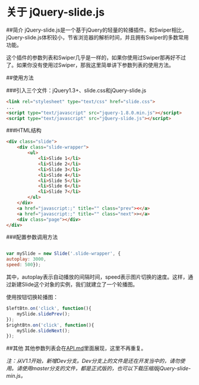 # 关于 jQuery-slide.js
##简介
jQuery-slide.js是一个基于jQuery的轻量的轮播插件。和Swiper相比，jQuery-slide.js体积较小，节省浏览器的解析时间，并且拥有Swiper的多数常用功能。

这个插件的参数列表和Swiper几乎是一样的，如果你使用过Swiper那再好不过了。如果你没有使用过Swiper，那我这里简单讲下参数列表的使用方法。

##使用方法

###引入三个文件：jQuery1.3+、slide.css和jQuery-slide.js
```html
<link rel="stylesheet" type="text/css" href="slide.css">
...
<script type="text/javascript" src="jquery-1.8.0.min.js"></script>
<script type="text/javascript" src="jQuery-slide.js"></script>
```

###HTML结构
```html
<div class="slide">
	<div class="slide-wrapper">
		<ul>
			<li>Slide 1</li>
			<li>Slide 2</li>
			<li>Slide 3</li>
			<li>Slide 4</li>
			<li>Slide 5</li>
			<li>Slide 6</li>
			<li>Slide 7</li>
		</ul>
	</div>
	<a href="javascript:;" title="" class="prev"><</a>
	<a href="javascript:;" title="" class="next">></a>
	<div class="page"></div>
</div>
```

###配置参数调用方法
```javascript

var mySlide = new Slide('.slide-wrapper', {
autoplay: 3000,
speed: 500});

```
其中，autoplay表示自动播放的间隔时间，speed表示图片切换的速度。这样，通过新建Slide这个对象的实例，我们就建立了一个轮播图。

使用按钮切换轮播图：
```javascript
$leftBtn.on('click', function(){
	mySlide.slidePrev();
});
$rightBtn.on('click', function(){
	mySlide.slideNext();
});
```
##其他
其他参数列表会在[API.md](https://github.com/linzb93/slide/blob/master/API.md)里面展现，这里不再重复。

_注：从V1.1开始，新增Dev分支。Dev分支上的文件是还在开发当中的，请勿使用。请使用master分支的文件，都是正式版的，也可以下载压缩版jQuery-slide-min.js。_